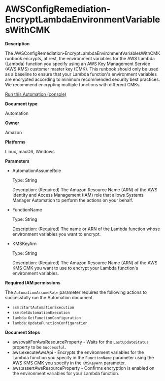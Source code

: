 # AWSConfigRemediation\-EncryptLambdaEnvironmentVariablesWithCMK<a name="automation-aws-encrypt-lambda-variables"></a>

**Description**

The AWSConfigRemediation\-EncryptLambdaEnvironmentVariablesWithCMK runbook encrypts, at rest, the environment variables for the AWS Lambda \(Lambda\) function you specify using an AWS Key Management Service \(AWS KMS\) customer master key \(CMK\)\. This runbook should only be used as a baseline to ensure that your Lambda function's environment variables are encrypted according to minimum recommended security best practices\. We recommend encrypting multiple functions with different CMKs\.

[Run this Automation \(console\)](https://console.aws.amazon.com/systems-manager/automation/execute/AWSConfigRemediation-EncryptLambdaEnvironmentVariablesWithCMK)

**Document type**

Automation

**Owner**

Amazon

**Platforms**

Linux, macOS, Windows

**Parameters**
+ AutomationAssumeRole

  Type: String

  Description: \(Required\) The Amazon Resource Name \(ARN\) of the AWS Identity and Access Management \(IAM\) role that allows Systems Manager Automation to perform the actions on your behalf\.
+ FunctionName

  Type: String

  Description: \(Required\) The name or ARN of the Lambda function whose environment variables you want to encrypt\.
+ KMSKeyArn

  Type: String

  Description: \(Required\) The Amazon Resource Name \(ARN\) of the AWS KMS CMK you want to use to encrypt your Lambda function's environment variables\.

**Required IAM permissions**

The `AutomationAssumeRole` parameter requires the following actions to successfully run the Automation document\.
+ `ssm:StartAutomationExecution`
+ `ssm:GetAutomationExecution`
+ `lambda:GetFunctionConfiguration `
+ `lambda:UpdateFunctionConfiguration`

**Document Steps**
+ aws:waitForAwsResourceProperty \- Waits for the `LastUpdateStatus` property to be `Successful`\.
+ aws:executeAwsApi \- Encrypts the environment variables for the Lambda function you specify in the `FunctionName` parameter using the AWS KMS CMK you specify in the `KMSKeyArn` parameter\.
+ aws:assertAwsResourceProperty \- Confirms encryption is enabled on the environment variables for your Lambda function\.